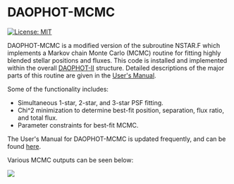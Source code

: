 # DAOPHOT-MCMC

[![License: MIT](https://img.shields.io/badge/License-MIT-yellow.svg)](https://opensource.org/licenses/MIT)

DAOPHOT-MCMC is a modified version of the subroutine NSTAR.F which implements a Markov chain Monte Carlo (MCMC) routine for fitting highly blended stellar positions and fluxes. This code is installed and implemented within the overall [DAOPHOT-II](http://www.star.bris.ac.uk/~mbt/daophot/) structure. Detailed descriptions of the major parts of this routine are given in the [User's Manual](https://github.com/skterry/DAOPHOT-MCMC/blob/master/User_Manual.pdf).

Some of the functionality includes:

* Simultaneous 1-star, 2-star, and 3-star PSF fitting.
* Chi^2 minimization to determine best-fit position, separation, flux ratio, and total flux.
* Parameter constraints for best-fit MCMC.

The User's Manual for DAOPHOT-MCMC is updated frequently, and can be found [here](https://github.com/skterry/DAOPHOT-MCMC/blob/master/User_Manual.pdf).

Various MCMC outputs can be seen below:

![](https://github.com/skterry/DAOPHOT-MCMC/blob/master/Example_output/gif-change.gif)

